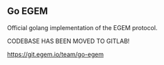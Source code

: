 ## Go EGEM

Official golang implementation of the EGEM protocol.

CODEBASE HAS BEEN MOVED TO GITLAB!

https://git.egem.io/team/go-egem
